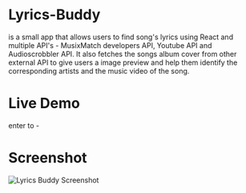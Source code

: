 # Lyrics-Buddy

is a small app that allows users to find song's lyrics using React and multiple API's - MusixMatch developers API, Youtube API and Audioscrobbler API. 
It also fetches the songs album cover from other external API to give users a image preview and help them identify the corresponding artists and the music video of the song.

# Live Demo
enter to -

# Screenshot
![Lyrics Buddy Screenshot](https://user-images.githubusercontent.com/55742997/74413839-dc5e4980-4e48-11ea-8001-6f6e5922fa7a.jpg)
